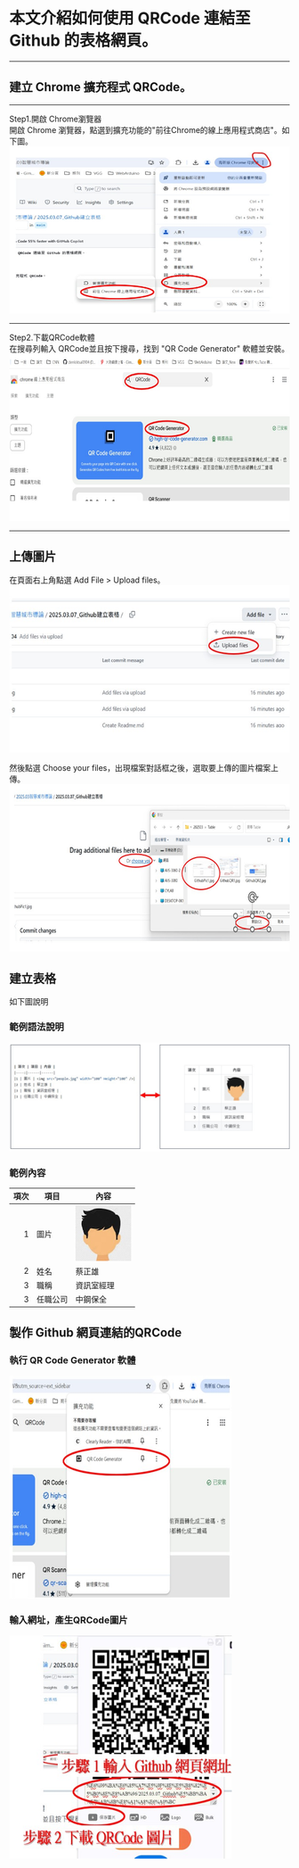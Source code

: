 # 本文介紹如何使用 QRCode 連結至 Github 的表格網頁。


-----
## 建立 Chrome 擴充程式 QRCode。
-----
Step1.開啟 Chrome瀏覽器 <br>
開啟 Chrome 瀏覽器，點選到擴充功能的"前往Chrome的線上應用程式商店"。如下圖。<br>
<img src="GithubQR1.jpg" width="600" Height="300" />
<br>

-----
Step2.下載QRCode軟體 <br>
在搜尋列輸入 QRCode並且按下搜尋，找到 "QR Code Generator" 軟體並安裝。<br>
<img src="GithubQR2.jpg" width="600" Height="300" />
<br>

-----

## 上傳圖片
在頁面右上角點選 Add File > Upload files。 <br>
<img src="GithubPic1.jpg" width="600" Height="300" />
<br>

然後點選 Choose your files，出現檔案對話框之後，選取要上傳的圖片檔案上傳。 <br>
<img src="GithubPic2.jpg" width="600" Height="300" />
<br>

## 建立表格
如下圖說明
### 範例語法說明
<img src="table.jpg" />

### 範例內容
| 項次 | 項目 | 內容 |
|----:|------|------|
|1 | 圖片 | <img src="people.jpg" width="100" Height="100" />|
|2 | 姓名 | 蔡正雄 |
|3 | 職稱 | 資訊室經理 |
|3 | 任職公司 | 中鋼保全 |


## 製作 Github 網頁連結的QRCode
### 執行 QR Code Generator 軟體
<img src="GithubQR3.jpg" width="400" Height="400" /><br>

### 輸入網址，產生QRCode圖片
<img src="GithubQR4.jpg" width="400" Height="400" /><br>





